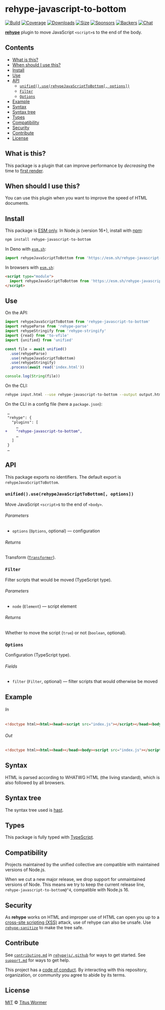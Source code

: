 <!--This file is generated-->

# rehype-javascript-to-bottom

[![Build][build-badge]][build]
[![Coverage][coverage-badge]][coverage]
[![Downloads][downloads-badge]][downloads]
[![Size][size-badge]][size]
[![Sponsors][funding-sponsors-badge]][funding]
[![Backers][funding-backers-badge]][funding]
[![Chat][chat-badge]][chat]

**[rehype][]** plugin to move JavaScript `<script>`s to the end of the body.

## Contents

*   [What is this?](#what-is-this)
*   [When should I use this?](#when-should-i-use-this)
*   [Install](#install)
*   [Use](#use)
*   [API](#api)
    *   [`unified().use(rehypeJavaScriptToBottom[, options])`](#unifieduserehypejavascripttobottom-options)
    *   [`Filter`](#filter)
    *   [`Options`](#options)
*   [Example](#example)
*   [Syntax](#syntax)
*   [Syntax tree](#syntax-tree)
*   [Types](#types)
*   [Compatibility](#compatibility)
*   [Security](#security)
*   [Contribute](#contribute)
*   [License](#license)

## What is this?

This package is a plugin that can improve performance by *decreasing* the
time to
[first render](https://developer.yahoo.com/performance/rules.html#js_bottom).

## When should I use this?

You can use this plugin when you want to improve the speed of HTML documents.

## Install

This package is [ESM only][esm].
In Node.js (version 16+), install with [npm][]:

```sh
npm install rehype-javascript-to-bottom
```

In Deno with [`esm.sh`][esm-sh]:

```js
import rehypeJavaScriptToBottom from 'https://esm.sh/rehype-javascript-to-bottom@4'
```

In browsers with [`esm.sh`][esm-sh]:

```html
<script type="module">
  import rehypeJavaScriptToBottom from 'https://esm.sh/rehype-javascript-to-bottom@4?bundle'
</script>
```

## Use

On the API:

```js
import rehypeJavaScriptToBottom from 'rehype-javascript-to-bottom'
import rehypeParse from 'rehype-parse'
import rehypeStringify from 'rehype-stringify'
import {read} from 'to-vfile'
import {unified} from 'unified'

const file = await unified()
  .use(rehypeParse)
  .use(rehypeJavaScriptToBottom)
  .use(rehypeStringify)
  .process(await read('index.html'))

console.log(String(file))
```

On the CLI:

```sh
rehype input.html --use rehype-javascript-to-bottom --output output.html
```

On the CLI in a config file (here a `package.json`):

```diff
 …
 "rehype": {
   "plugins": [
     …
+    "rehype-javascript-to-bottom",
     …
   ]
 }
 …
```

## API

This package exports no identifiers.
The default export is `rehypeJavaScriptToBottom`.

### `unified().use(rehypeJavaScriptToBottom[, options])`

Move JavaScript `<script>`s to the end of `<body>`.

###### Parameters

*   `options` (`Options`, optional)
    — configuration

###### Returns

Transform ([`Transformer`](https://github.com/unifiedjs/unified#transformer)).

### `Filter`

Filter scripts that would be moved (TypeScript type).

###### Parameters

*   `node` (`Element`)
    — script element

###### Returns

Whether to move the script (`true`) or not (`boolean`, optional).

### `Options`

Configuration (TypeScript type).

###### Fields

*   `filter` (`Filter`, optional)
    — filter scripts that would otherwise be moved

## Example

###### In

```html
<!doctype html><html><head><script src="index.js"></script></head><body></body></html>
```

###### Out

```html
<!doctype html><html><head></head><body><script src="index.js"></script></body></html>
```

## Syntax

HTML is parsed according to WHATWG HTML (the living standard), which is also
followed by all browsers.

## Syntax tree

The syntax tree used is [hast][].

## Types

This package is fully typed with [TypeScript][].

## Compatibility

Projects maintained by the unified collective are compatible with maintained
versions of Node.js.

When we cut a new major release, we drop support for unmaintained versions of
Node.
This means we try to keep the current release line,
`rehype-javascript-to-bottom@^4`,
compatible with Node.js 16.

## Security

As **rehype** works on HTML and improper use of HTML can open you up to a
[cross-site scripting (XSS)][xss] attack, use of rehype can also be unsafe.
Use [`rehype-sanitize`][rehype-sanitize] to make the tree safe.

## Contribute

See [`contributing.md`][contributing] in [`rehypejs/.github`][health] for ways
to get started.
See [`support.md`][support] for ways to get help.

This project has a [code of conduct][coc].
By interacting with this repository, organization, or community you agree to
abide by its terms.

## License

[MIT][license] © [Titus Wormer][author]

[author]: https://wooorm.com

[build]: https://github.com/rehypejs/rehype-minify/actions

[build-badge]: https://github.com/rehypejs/rehype-minify/workflows/main/badge.svg

[chat]: https://github.com/rehypejs/rehype/discussions

[chat-badge]: https://img.shields.io/badge/chat-discussions-success.svg

[coc]: https://github.com/rehypejs/.github/blob/main/code-of-conduct.md

[contributing]: https://github.com/rehypejs/.github/blob/main/contributing.md

[coverage]: https://codecov.io/github/rehypejs/rehype-minify

[coverage-badge]: https://img.shields.io/codecov/c/github/rehypejs/rehype-minify.svg

[downloads]: https://www.npmjs.com/package/rehype-javascript-to-bottom

[downloads-badge]: https://img.shields.io/npm/dm/rehype-javascript-to-bottom.svg

[esm]: https://gist.github.com/sindresorhus/a39789f98801d908bbc7ff3ecc99d99c

[esm-sh]: https://esm.sh

[funding]: https://opencollective.com/unified

[funding-backers-badge]: https://opencollective.com/unified/backers/badge.svg

[funding-sponsors-badge]: https://opencollective.com/unified/sponsors/badge.svg

[hast]: https://github.com/syntax-tree/hast

[health]: https://github.com/rehypejs/.github

[license]: https://github.com/rehypejs/rehype-minify/blob/main/license

[npm]: https://docs.npmjs.com/cli/install

[rehype]: https://github.com/rehypejs/rehype

[rehype-sanitize]: https://github.com/rehypejs/rehype-sanitize

[size]: https://bundlejs.com/?q=rehype-javascript-to-bottom

[size-badge]: https://img.shields.io/bundlejs/size/rehype-javascript-to-bottom

[support]: https://github.com/rehypejs/.github/blob/main/support.md

[typescript]: https://www.typescriptlang.org

[xss]: https://en.wikipedia.org/wiki/Cross-site_scripting
